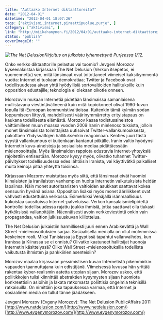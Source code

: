 ```yaml
---
title: "Auttaako Internet diktaattoreita?"
date: "2012-04-01"
datetime: "2012-04-01 18:07:26"
tags: ["aktivismi,internet,piraattipuolue,purje", ]
category: ["aktivismi", ]
link: "http://miikahamynen.fi/2012/04/01/auttaako-internet-diktaattoreita/"
status: "publish"
coverImageId: ""
---
```


_[![The Net Delusion](http://miikahamynen.fi/wp-content/uploads/2012/04/Net-Delusion-261x400.jpg "The Net Delusion")](http://miikahamynen.fi/2012/04/01/auttaako-internet-diktaattoreita/net-delusion/)Kirjoitus on julkaistu lyhennettynä [Purjeessa 1/12](http://media.piraattipuolue.fi/purje/2012/purje-2012-1.pdf)._

Onko verkko diktaattorille pelastus vai tuomio? Jevgeni Morozov kyseenalaistaa kirjassaan The Net Delusion (Verkon itsepetos, ei suomennettu) sen, mitä länsimaat ovat toitottaneet viimeiset kaksikymmentä vuotta: Internet ei tuokaan demokratiaa; Twitter ja Facebook ovat todellisuudessa aivan yhtä hyödyllisiä sortovaltioiden hallituksille kuin opposition edustajille; teknologia ei olekaan oikotie onneen.

Morozovin mukaan Internetiä pidetään länsimaissa samanlaisena mullistavana viestintävälineenä kuin mitä kopiokoneet olivat 1980-luvun lopulla Itä-Euroopan kommunistivaltioissa. Kuitenkin tämä kylmän sodan loppumiseen liittyvä, mahdollisesti väärinymmärretty erityistapaus on kaukana todellisesta elämästä. Morozov kasaa todistusaineistoa väittämilleen muun muassa vuoden 2009 Iranin mielenosoituksista, jolloin monet länsimaisista toimittajista uutisoivat Twitter-vallankumouksesta, pakottaen Yhdysvaltojen hallituksenkin reagoimaan. Kenties juuri tästä syystä vallankumous ei kuitenkaan kantanut pitkälle. Iranin valtio hyödynsi Internetin kuva-aineistoja ja sosiaalista mediaa pidättäessään mielenosoittajia. Myös länsimaiden rappiota edustavia Internet-yhteyksiä rajoitettiin entisestään. Morozov kysyy myös, olivatko tuhannet Twitter-päivitykset todellisuudessa edes lähtöisin Iranista, vai käyttivätkö paikalliset muita keinoja pitää yhteyttä toisiinsa.

Kirjassaan Mozorov muistuttaa myös siitä, että länsimaat eivät huomioi kiinalaisten ja iranilaisten vanhempien huolta Internetin vaikutuksista heidän lapsiinsa. Näin monet autoritaaristen valtioiden asukkaat saattavat kokea sensuurin hyvänä asiana. Opposition lisäksi myös monet ääriliikkeet ovat vahvasti edustettuina verkossa. Esimerkiksi Venäjällä isänmaallisuus kukoistaa suosituissa Internet-palveluissa. Verkon kansalaismielipidettä kontrolloi todellisuudessa rajattu joukko ihmisiä, jotka saattavat olla tiukasti kytköksissä vallanpitäjiin. Näennäisesti avoin verkkoviestintä onkin vain propagandaa, valtion julkisuuskuvan kiillottelua.

The Net Delusion julkaistiin harmillisesti juuri ennen Arabikevättä ja Wall Street -mielenosoituksien sarjaa. Sosiaalisella medialla on ollut molemmissa keskeinen rooli. Miksi Tunisiassa ja Egyptissä tapahtui vallanvaihdos, kun Iranissa ja Kiinassa se ei onnistu? Olivatko kaatuneet hallitsijat huonoja Internetin käsittelyssä? Oliko Wall Street -mielenosoituksilla todellista vaikutusta ihmisten ja pankkiirien asenteisiin?

Morozov maalaa kirjassaan pessimistisen kuvan Internetistä pikemminkin vapauden taannuttajana kuin edistäjänä. Viimeisessä luvussa hän yrittää rakentaa kyber-realismin aatetta utopian sijaan. Morozov uskoo, että poliitikkojen tulisi kiinnittää abstraktien kysymysten sijaan huomiota konkreettisiin asioihin ja lakata ratkomasta poliittisia ongelmia teknisillä ratkaisuilla. On nimittäin joka tapauksessa varmaa, että Internet ja sosiaalinen media on tullut tänne jäädäkseen.

Jevgeni Morozov (Evgeny Morozov): The Net Delusion PublicAffairs 2011 [http://www.netdelusion.com/](http://www.netdelusion.com/) [http://www.evgenymorozov.com/](http://www.evgenymorozov.com/)

